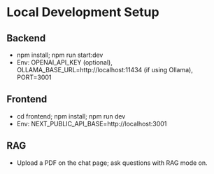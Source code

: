 # Local Development Setup

## Backend
- npm install; npm run start:dev
- Env: OPENAI_API_KEY (optional), OLLAMA_BASE_URL=http://localhost:11434 (if using Ollama), PORT=3001

## Frontend
- cd frontend; npm install; npm run dev
- Env: NEXT_PUBLIC_API_BASE=http://localhost:3001

## RAG
- Upload a PDF on the chat page; ask questions with RAG mode on.
